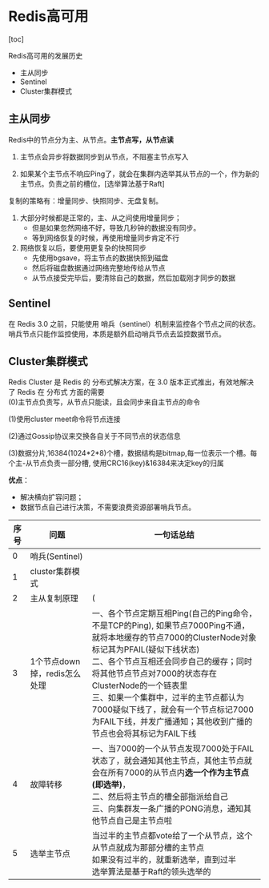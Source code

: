# Redis高可用

[toc]



Redis高可用的发展历史

- 主从同步
- Sentinel
- Cluster集群模式



## 主从同步

Redis中的节点分为主、从节点。**主节点写，从节点读**

1. 主节点会异步将数据同步到从节点，不阻塞主节点写入

2. 如果某个主节点不响应Ping了，就会在集群内选举其从节点的一个，作为新的主节点。负责之前的槽位，[选举算法基于Raft]

   

   

复制的策略有：增量同步、快照同步、无盘复制。

1. 大部分时候都是正常的，主、从之间使用增量同步；
   - 但是如果忽然网络不好，导致几秒钟的数据没有同步。
   - 等到网络恢复的时候，再使用增量同步肯定不行
2. 网络恢复以后，要使用更复杂的快照同步
   - 先使用bgsave，将主节点的数据快照到磁盘
   - 然后将磁盘数据通过网络完整地传给从节点
   - 从节点接受完毕后，要清除自己的数据，然后加载刚才同步的数据



## Sentinel

在 Redis 3.0 之前，只能使用 哨兵（sentinel）机制来监控各个节点之间的状态。哨兵节点只能作监控使用，本质是额外启动哨兵节点去监控数据节点。



## Cluster集群模式

Redis Cluster 是 Redis 的 分布式解决方案，在 3.0 版本正式推出，有效地解决了 Redis 在 分布式 方面的需要<br>(0)主节点负责写，从节点只能读，且会同步来自主节点的命令

(1)使用cluster meet命令将节点连接

(2)通过Gossip协议来交换各自关于不同节点的状态信息

(3)数据分片,16384(1024\*2\*8)个槽，数据结构是bitmap,每一位表示一个槽。每个主-从节点负责一部分槽, 使用CRC16(key)&16384来决定key的归属

**优点**：

- 解决横向扩容问题；
- 数据节点自己进行决策，不需要浪费资源部署哨兵节点。



| 序号 | 问题                         | 一句话总结                                                   |
| ---- | ---------------------------- | ------------------------------------------------------------ |
| 0    | 哨兵(Sentinel)               |                                                              |
| 1    | cluster集群模式              |                                                              |
| 2    | 主从复制原理                 | (                                                            |
| 3    | 1个节点down掉，redis怎么处理 | 一、各个节点定期互相Ping(自己的Ping命令，不是TCP的Ping), 如果节点7000Ping不通，就将本地缓存的节点7000的ClusterNode对象标记其为PFAIL(疑似下线状态)<br>二、各个节点互相还会同步自己的缓存；同时将其他节点节点对7000的状态存在ClusterNode的一个链表里<br>三、如果一个集群中，过半的主节点都认为7000疑似下线了，就会有一个节点标记7000为FAIL下线，并发广播通知；其他收到广播的节点也会将其标记为FAIL下线 |
| 4    | 故障转移                     | 一、当7000的一个从节点发现7000处于FAIL状态了，就会通知其他主节点，其他主节点就会在所有7000的从节点内**选一个作为主节点(即选举)**，<br>二、然后将主节点的槽全部指派给自己<br>三、向集群发一条广播的PONG消息，通知其他节点自己是主节点啦 |
| 5    | 选举主节点                   | 当过半的主节点都vote给了一个从节点，这个从节点就成为那部分槽的主节点<br>如果没有过半的，就重新选举，直到过半<br>选举算法是基于Raft的领头选举的 |

